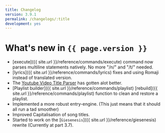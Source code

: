 ```yaml
---
title: Changelog
version: 3.9.1
permalink: /changelogs/:title
development: yes
---
```


# What's new in `{{ page.version }}`
- [execute]({{ site.url }}/reference/commands/execute) command now parses multiline statements natively. No more "/n/" and "/t/" needed.
- [lyrics]({{ site.url }}/reference/commands/lyrics) fixes and using Romaji instead of translated version.
- The [Youtube Video Title Parser](https://repl.it/JKiw/latest) has gotten alot better.
- [Playlist builder]({{ site.url }}/reference/commands/playlist) [rebuild]({{ site.url }}/reference/commands/playlist) function to clean and restore a playlist.
- Implemented a more robust entry-engine. (This just means that it should all run a tad smoother)
- Improved Capitalisation of song titles.
- Started to work on the [`Giesenesis`]({{ site.url }}/reference/giesenesis) rewrite (Currently at part 3.7).
